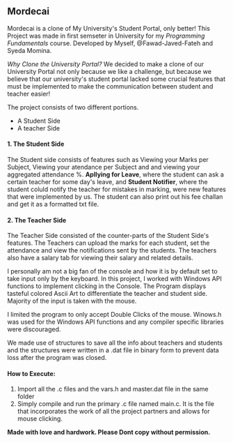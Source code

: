## Mordecai

Mordecai is a clone of My University's Student Portal, only better!
This Project was made in first semseter in University for my *Programming Fundamentals* course. Developed by Myself, @Fawad-Javed-Fateh and Syeda Momina. 

*Why Clone the University Portal?* We decided to make a clone of our University Portal not only because we like a challenge, but because we believe that our university's student portal lacked some crucial features that must be implemented to make the communication between student and teacher easier!

The project consists of two different portions. 
- A Student Side
- A teacher Side

#### 1. The Student Side
The Student side consists of features such as Viewing your Marks per Subject, Viewing your atendance per Subject and and viewing your aggregated attendance %.
**Apllying for Leave**, where the student can ask a certain teacher for some day's leave, and **Student Notifier**, where the student coluld notify the teacher for mistakes in marking, were new features that were implemented by us. The student can also print out his fee challan and get it as a formatted txt file. 
#### 2. The Teacher Side
The Teacher Side consisted of the counter-parts of the Student Side's features. The Teachers can upload the marks for each student, set the attendance and view the notifications sent by the students. The teachers also have a salary tab for viewing their salary and related details. 


I personally am not a big fan of the console and how it is by default set to take input only by the keyboard. In this project, I worked with Windows API functions to implement clicking in the Console. The Program displays tasteful colored Ascii Art to differentiate the teacher and student side. Majority of the input is taken with the mouse.

I limited the program to only accept Double Clicks of the mouse. Winows.h was used for the Windows API functions and any compiler specific libraries were discouraged. 

We made use of structures to save all the info about teachers and students and the structures were written in a .dat file in binary form to prevent data loss after the program was closed. 


#### How to Execute:
1. Import all the .c files and the vars.h and master.dat file in the same folder
2. Simply compile and run the primary .c file named main.c. It is the file that incorporates the work of all the project partners and allows for mouse clicking.

**Made with love and hardwork. Please Dont copy without permission.**
